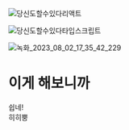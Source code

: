 
![당신도할수있다리액트](https://github.com/muzi55/hbd-board/assets/132406946/d19d6d6f-11a0-425a-8589-97a431543730)

![당신도할수있다타입스크립트](https://github.com/muzi55/hbd-board/assets/132406946/af1f598b-a904-48bc-9535-1f611ccd410e)

![녹화_2023_08_02_17_35_42_229](https://github.com/muzi55/hbd-board/assets/132406946/091e43df-86f7-4800-9672-9d7e86faea52)
# 이게 해보니까

쉽네! <br/>
히히뿡

